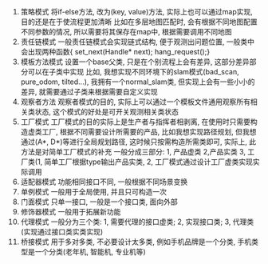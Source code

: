 
1. 策略模式
   将if-else方法, 改为(key, value)方法, 实际上也可以通过map实现, 目的还是在于使流程更加清晰
   比如在多层地图匹配时, 会有根据不同地图配置不同参数的情况, 所以需要将其保存在map中, 根据需要调用不同地图
2. 责任链模式
   一般责任链模式会实现链式结构, 便于观测出问题位置, 一般类中会出现两种函数{ set_next(Handle* next); hang_request();}
3. 模板方法模式
   设置一个base父类, 只是在个别流程上会有差异, 这部分差异部分可以在子类中实现
   比如, 我想实现不同环境下的slam模式(bad_scan, pure_odom, tilted...), 我拥有一个normal_slam类, 但实现上会有一些小小的差异,
   就需要通过子类来根据需要自定义实现
4. 观察者方法
   观察者模式的目的, 实际上可以通过一个模板文件通用观察所有相关类状态, 这个模式的好处是可开关观测相关类状态
5. 工厂模式
   工厂模式的目的实际上是生产者与指挥者相剥离, 在使用时只需要构造虚类工厂, 根据不同需要设计所需要的产品,
   比如我想实现路径规划, 但我想通过(A*, D*)等进行全局规划路径, 这时候只按需构造所需类即可, 实际上, 此方法是对简单工厂模式的补充
   一般分成三部分: 1, 产品虚类 2,产品实类 3, 工厂类(1, 简单工厂根据type输出产品实类, 2, 工厂模式通过设计工厂虚类实现实际调用
6. 适配器模式
   功能相同接口不同, 一般根据不同场景变换
7. 单例模式
   一般用于全局使用, 并且只可构造一次
8. 门面模式
   只单一接口, 一般是一个接口类, 面向外部
9. 修饰器模式
   一般用于拓展新功能
10. 代理模式
    一般分为三个类: 1, 需要代理的接口虚类; 2, 实现接口类; 3, 代理类(实现通过接口类实类实现)
11. 桥接模式
    用于多对多类, 不必要设计太多类, 例如手机品牌是一个分类, 手机类型是一个分类(老年机, 智能机, 专业机等)
